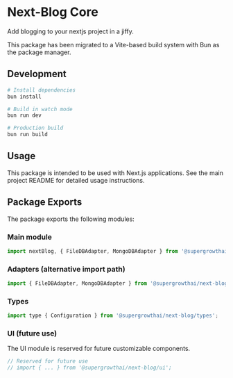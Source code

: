 # Next-Blog Core

Add blogging to your nextjs project in a jiffy.

This package has been migrated to a Vite-based build system with Bun as the package manager.

## Development

```bash
# Install dependencies
bun install

# Build in watch mode
bun run dev

# Production build
bun run build
```

## Usage

This package is intended to be used with Next.js applications. See the main project README for detailed usage instructions.

## Package Exports

The package exports the following modules:

### Main module
```js
import nextBlog, { FileDBAdapter, MongoDBAdapter } from '@supergrowthai/next-blog';
```

### Adapters (alternative import path)
```js
import { FileDBAdapter, MongoDBAdapter } from '@supergrowthai/next-blog/adapters';
```

### Types
```js
import type { Configuration } from '@supergrowthai/next-blog/types';
```

### UI (future use)
The UI module is reserved for future customizable components.
```js
// Reserved for future use
// import { ... } from '@supergrowthai/next-blog/ui';
```